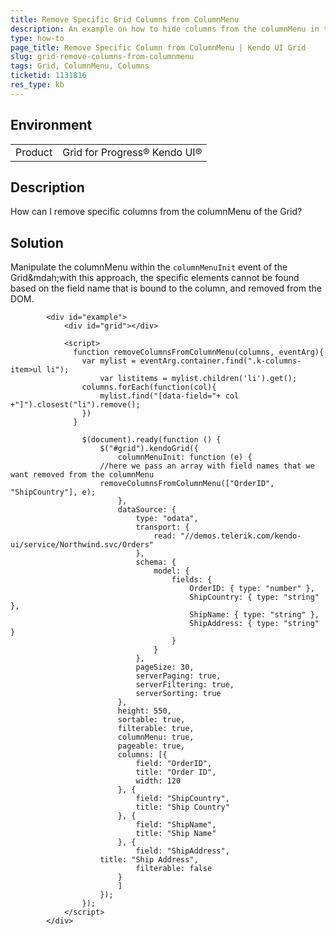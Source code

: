 ```yaml
---
title: Remove Specific Grid Columns from ColumnMenu
description: An example on how to hide columns from the columnMenu in the Kendo UI Grid.
type: how-to
page_title: Remove Specific Column from ColumnMenu | Kendo UI Grid
slug: grid-remove-columns-from-columnmenu
tags: Grid, ColumnMenu, Columns
ticketid: 1131816
res_type: kb
---
```


## Environment

<table>
	<tr>
		<td>Product</td>
		<td>Grid for Progress® Kendo UI®</td>
	</tr>
</table>


## Description

How can I remove specific columns from the columnMenu of the Grid?

## Solution

Manipulate the columnMenu within the `columnMenuInit` event of the Grid&mdah;with this approach, the specific elements cannot be found based on the field name that is bound to the column, and removed from the DOM.

````dojo
        <div id="example">
            <div id="grid"></div>

            <script>
              function removeColumnsFromColumnMenu(columns, eventArg){
                var mylist = eventArg.container.find(".k-columns-item>ul li");
            		var listitems = mylist.children('li').get();
                columns.forEach(function(col){
                	mylist.find("[data-field="+ col +"]").closest("li").remove();  
                })            		
              }

            	$(document).ready(function () {
            		$("#grid").kendoGrid({
            			columnMenuInit: function (e) {
                    //here we pass an array with field names that we want removed from the columnMenu
                    removeColumnsFromColumnMenu(["OrderID", "ShipCountry"], e);            				
            			},
            			dataSource: {
            				type: "odata",
            				transport: {
            					read: "//demos.telerik.com/kendo-ui/service/Northwind.svc/Orders"
            				},
            				schema: {
            					model: {
            						fields: {
            							OrderID: { type: "number" },
            							ShipCountry: { type: "string" },
            							ShipName: { type: "string" },
            							ShipAddress: { type: "string" }
            						}
            					}
            				},
            				pageSize: 30,
            				serverPaging: true,
            				serverFiltering: true,
            				serverSorting: true
            			},
            			height: 550,
            			sortable: true,
            			filterable: true,
            			columnMenu: true,
            			pageable: true,
            			columns: [{
            				field: "OrderID",
            				title: "Order ID",
            				width: 120
            			}, {
            				field: "ShipCountry",
            				title: "Ship Country"
            			}, {
            				field: "ShipName",
            				title: "Ship Name"
            			}, {
            				field: "ShipAddress",
                    title: "Ship Address",
            				filterable: false
            			}
            			]
            		});
            	});
            </script>
        </div>
````

